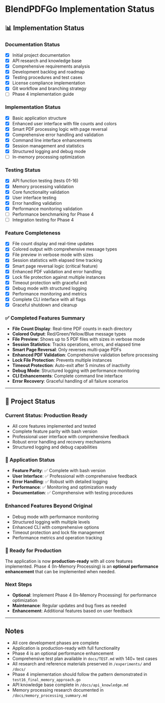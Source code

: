 # BlendPDFGo Implementation Status

## 📊 Implementation Status

### Documentation Status
- [x] Initial project documentation
- [x] API research and knowledge base
- [x] Comprehensive requirements analysis
- [x] Development backlog and roadmap
- [x] Testing procedures and test cases
- [x] License compliance implementation
- [x] Git workflow and branching strategy
- [ ] Phase 4 implementation guide

### Implementation Status
- [x] Basic application structure
- [x] Enhanced user interface with file counts and colors
- [x] Smart PDF processing logic with page reversal
- [x] Comprehensive error handling and validation
- [x] Command line interface enhancements
- [x] Session management and statistics
- [x] Structured logging and debug mode
- [ ] In-memory processing optimization

### Testing Status
- [x] API function testing (tests 01-16)
- [x] Memory processing validation
- [x] Core functionality validation
- [x] User interface testing
- [x] Error handling validation
- [x] Performance monitoring validation
- [ ] Performance benchmarking for Phase 4
- [ ] Integration testing for Phase 4

### Feature Completeness
- [x] File count display and real-time updates
- [x] Colored output with comprehensive message types
- [x] File preview in verbose mode with sizes
- [x] Session statistics with elapsed time tracking
- [x] Smart page reversal logic (critical feature)
- [x] Enhanced PDF validation and error handling
- [x] Lock file protection against multiple instances
- [x] Timeout protection with graceful exit
- [x] Debug mode with structured logging
- [x] Performance monitoring and metrics
- [x] Complete CLI interface with all flags
- [x] Graceful shutdown and cleanup

### ✅ Completed Features Summary
- **File Count Display**: Real-time PDF counts in each directory
- **Colored Output**: Red/Green/Yellow/Blue message types
- **File Preview**: Shows up to 5 PDF files with sizes in verbose mode
- **Session Statistics**: Tracks operations, errors, and elapsed time
- **Smart Page Reversal**: Only reverses multi-page PDFs
- **Enhanced PDF Validation**: Comprehensive validation before processing
- **Lock File Protection**: Prevents multiple instances
- **Timeout Protection**: Auto-exit after 5 minutes of inactivity
- **Debug Mode**: Structured logging with performance monitoring
- **CLI Enhancements**: Complete command line interface
- **Error Recovery**: Graceful handling of all failure scenarios

---

## 🚀 Project Status

### Current Status: Production Ready
- All core features implemented and tested
- Complete feature parity with bash version
- Professional user interface with comprehensive feedback
- Robust error handling and recovery mechanisms
- Structured logging and debug capabilities

### 🎯 Application Status
- **Feature Parity**: ✅ Complete with bash version
- **User Interface**: ✅ Professional with comprehensive feedback
- **Error Handling**: ✅ Robust with detailed logging
- **Performance**: ✅ Monitoring and optimization ready
- **Documentation**: ✅ Comprehensive with testing procedures

### Enhanced Features Beyond Original
- Debug mode with performance monitoring
- Structured logging with multiple levels
- Enhanced CLI with comprehensive options
- Timeout protection and lock file management
- Performance metrics and operation tracking

### 🚀 Ready for Production
The application is now **production-ready** with all core features implemented. Phase 4 (In-Memory Processing) is an **optional performance enhancement** that can be implemented when needed.

### Next Steps
- **Optional**: Implement Phase 4 (In-Memory Processing) for performance optimization
- **Maintenance**: Regular updates and bug fixes as needed
- **Enhancement**: Additional features based on user feedback

---

## Notes
- All core development phases are complete
- Application is production-ready with full functionality
- Phase 4 is an optional performance enhancement
- Comprehensive test plan available in `docs/TEST.md` with 140+ test cases
- All research and reference materials preserved in `/experiments/` and `/docs/`
- Phase 4 implementation should follow the pattern demonstrated in `test16_final_memory_approach.go`
- API knowledge base complete in `/docs/api_knowledge.md`
- Memory processing research documented in `/docs/memory_processing_summary.md`
